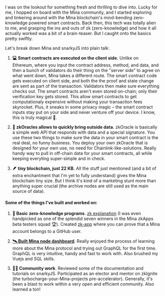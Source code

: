 I was on the lookout for something fresh and thrilling to dive into. Lucky for me, I hopped on board with the Mina community, and I started exploring and tinkering around with the Mina blockchain's mind-bending zero-knowledge powered smart contracts. Back then, this tech was totally alien to me, and grasping the ins and outs of zk (zero-knowledge) and how it all actually worked was a bit of a brain-teaser. But I caught onto the basics pretty swiftly.

Let's break down Mina and snarkyJS into plain talk:

1. **💻 Smart contracts are executed on the client side.** Unlike on Ethereum, where you input the contract address, method, and data, and then a bunch of validators do their thing on the "server side" to agree on what went down, Mina takes a different route. The smart contract code gets executed on client side, and both the the proof and state change are sent as part of the transaction. Validators then make sure everything checks out. The smart contracts aren't even stored on-chain; only their verification key gets stored. This allow smart contracts to get computationaly expensive without making your transaction fees skyrocket. Plus, it sneaks in some privacy magic – the smart contract inputs stay put on your side and never venture off your device. I know, this is truly magical 👀.

2. **🔮 zkOracles allows to quickly bring outside data.** zkOracle is basically a simple web API that responds with data and a special signature. You use these two things to make sure the data in your smart contract is the real deal, no funny business. You deploy your own zkOracle that is designed for your own use, no need for Chainlink-like-solutions. Really handy way to pull in off-chain data for your smart contracts, all while keeping everyting super-simple and in check.

3. **🪶 tiny blockchain, just 22 KB.** All the stuff just mentioned (and a bit of extra enchantment that I'm yet to fully understand) gives the Mina blockchain tiny size. But I think it's kind of a marketing stunt more than anything super crucial (the archive nodes are still used as the main source of data).

#### Some of the things I've built and worked on:

1. **📜 Basic zero-knowledge programs**. [zk explanation](https://zkapp-ui.vercel.app/) (I was even handpicked as one of the splendid seven winners in the Mina zkApps beta testers squad 🏆). Created [zk-app](http://zk-mina-github.vercel.app/) where you can prove that a Mina account belongs to a GitHub user.

2. **[🛰️ Built Mina node dashboard](https://mina-node-dashboard.vercel.app/)**. Really enjoyed the process of learning more about the Mina protocol and trying out GraphQL for the first time. GraphQL is very intuitive, handy and fast to work with. Also brushed my Vuejs and SQL skills.

3. **👷‍♂️ Community work**. Reviewed some of the documentation and tutorials on snarkyJS. Participated as an elector and mentor on zkIgnite (the turbocharge-your-Mina-projects pre-accelerator). Generally, it's been a blast to work within a very open and efficient community. Also learned a ton! 
